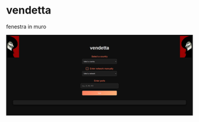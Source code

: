 # vendetta
fenestra in muro

![Network Scanner](https://github.com/ThePhilosopherV/vendetta/blob/main/screen.png?raw=true)
